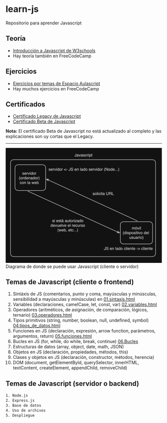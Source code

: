 # learn-js
Repositorio para aprender Javascript

## Teoría

  - [Introducción a Javascript de W3schools](https://www.w3schools.com/js/default.asp) 
  - Hay teoría también en FreeCodeCamp

## Ejercicios

  - [Ejercicios por temas de Espacio Aulascript](https://www.aulascript.com/)
  - Hay muchos ejercicios en FreeCodeCamp

## Certificados

  - [Certificado Legacy de Javascript](https://www.freecodecamp.org/learn/javascript-algorithms-and-data-structures/)
  - [Certificado Beta de Javascript](https://www.freecodecamp.org/learn/javascript-algorithms-and-data-structures-v8/)

  **Nota:** El certificado Beta de Javascript no está actualizado al completo y las explicaciones son uy cortas que el Legacy.

---

![alt text](image.png)
Diagrama de donde se puede usar Javascript (cliente o servidor)

## Temas de Javascript (cliente o frontend)

  1. Sintáxis de JS (comentarios, punto y coma, mayúsculas y minúsculas, sensibilidad a mayúsculas y minúsculas) en [01.sintaxis.html](cliente/01.sintaxis.html)
  2. Variables (declaraciones, camelCase, let, const, var) [02.variables.html](cliente/02.variables.html)
  3. Operadores (aritméticos, de asignación, de comparación, lógicos, ternario) [03.operadores.html](cliente/03.operadores.html)
  4. Tipos primitivos (string, number, boolean, null, undefined, symbol) [04.tipos_de_datos.html](cliente/04.tipos_de_datos.html)
  5. Funciones en JS (declaración, expresión, arrow function, parámetros, argumentos, return) [05.funciones.html](cliente/05.funciones.html)
  6. Bucles en JS (for, while, do while, break, continue) [06.Bucles](cliente/06.bucles.html)
  7. Estructuras de datos (array, object, date, math, JSON)
  8. Objetos en JS (declaración, propiedades, métodos, this)
  9. Clases y objetos en JS (declaración, constructor, métodos, herencia)
  10. DOM (document, getElementById, querySelector, innerHTML, textContent, createElement, appendChild, removeChild)

## Temas de Javascript (servidor o backend)
  
    1. Node.js 
    2. Express.js 
    3. Base de datos
    4. Uso de archivos
    5. Despliegue